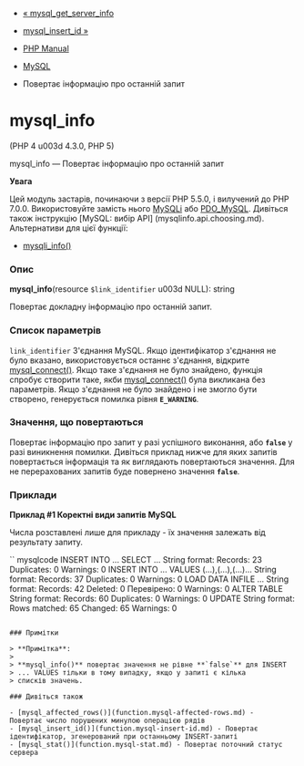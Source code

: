- [« mysql_get_server_info](function.mysql-get-server-info.md)
- [mysql_insert_id »](function.mysql-insert-id.md)

- [PHP Manual](index.md)
- [MySQL](ref.mysql.md)
- Повертає інформацію про останній запит

# mysql_info

(PHP 4 u003d 4.3.0, PHP 5)

mysql_info — Повертає інформацію про останній запит

**Увага**

Цей модуль застарів, починаючи з версії PHP 5.5.0, і вилучений до PHP 7.0.0.
Використовуйте замість нього [MySQLi](book.mysqli.md) або
[PDO_MySQL](ref.pdo-mysql.md). Дивіться також інструкцію [MySQL: вибір
API] (mysqlinfo.api.choosing.md). Альтернативи для цієї функції:

- [mysqli_info()](mysqli.info.md)

### Опис

**mysql_info**(resource `$link_identifier` u003d NULL): string

Повертає докладну інформацію про останній запит.

### Список параметрів

`link_identifier`
З'єднання MySQL. Якщо ідентифікатор з'єднання не було вказано,
використовується останнє з'єднання, відкрите
[mysql_connect()](function.mysql-connect.md). Якщо таке з'єднання не
було знайдено, функція спробує створити таке, якби
[mysql_connect()](function.mysql-connect.md) була викликана без
параметрів. Якщо з'єднання не було знайдено і не змогло бути створено,
генерується помилка рівня **`E_WARNING`**.

### Значення, що повертаються

Повертає інформацію про запит у разі успішного виконання, або
**`false`** у разі виникнення помилки. Дивіться приклад нижче для
яких запитів повертається інформація та як виглядають повертаються
значення. Для не перерахованих запитів буде повернено значення
**`false`**.

### Приклади

**Приклад #1 Коректні види запитів MySQL**

Числа розставлені лише для прикладу - їх значення залежать від
результату запиту.

`` mysqlcode
INSERT INTO ... SELECT ...
String format: Records: 23 Duplicates: 0 Warnings: 0
INSERT INTO ... VALUES (...),(...),(...)...
String format: Records: 37 Duplicates: 0 Warnings: 0
LOAD DATA INFILE ...
String format: Records: 42 Deleted: 0 Перевірено: 0 Warnings: 0
ALTER TABLE
String format: Records: 60 Duplicates: 0 Warnings: 0
UPDATE
String format: Rows matched: 65 Changed: 65 Warnings: 0
````

### Примітки

> **Примітка**:
>
> **mysql_info()** повертає значення не рівне **`false`** для INSERT
> ... VALUES тільки в тому випадку, якщо у запиті є кілька
> списків значень.

### Дивіться також

- [mysql_affected_rows()](function.mysql-affected-rows.md) -
Повертає число порушених минулою операцією рядів
- [mysql_insert_id()](function.mysql-insert-id.md) - Повертає
ідентифікатор, згенерований при останньому INSERT-запиті
- [mysql_stat()](function.mysql-stat.md) - Повертає поточний статус
сервера
